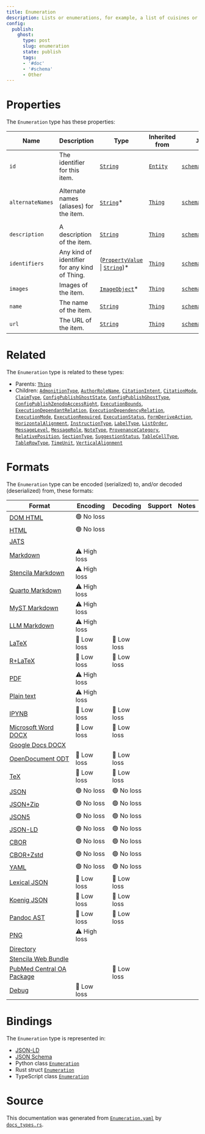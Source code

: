```yaml
---
title: Enumeration
description: Lists or enumerations, for example, a list of cuisines or music genres, etc.
config:
  publish:
    ghost:
      type: post
      slug: enumeration
      state: publish
      tags:
      - '#doc'
      - '#schema'
      - Other
---
```


# Properties

The `Enumeration` type has these properties:

| Name             | Description                                   | Type                                                                                                                                                       | Inherited from                                                     | `JSON-LD @id`                                              | Aliases                                                                                   |
| ---------------- | --------------------------------------------- | ---------------------------------------------------------------------------------------------------------------------------------------------------------- | ------------------------------------------------------------------ | ---------------------------------------------------------- | ----------------------------------------------------------------------------------------- |
| `id`             | The identifier for this item.                 | [`String`](https://stencila.ghost.io/docs/reference/schema/string)                                                                                         | [`Entity`](https://stencila.ghost.io/docs/reference/schema/entity) | [`schema:id`](https://schema.org/id)                       | -                                                                                         |
| `alternateNames` | Alternate names (aliases) for the item.       | [`String`](https://stencila.ghost.io/docs/reference/schema/string)*                                                                                        | [`Thing`](https://stencila.ghost.io/docs/reference/schema/thing)   | [`schema:alternateName`](https://schema.org/alternateName) | `alternate-names`, `alternate_names`, `alternateName`, `alternate-name`, `alternate_name` |
| `description`    | A description of the item.                    | [`String`](https://stencila.ghost.io/docs/reference/schema/string)                                                                                         | [`Thing`](https://stencila.ghost.io/docs/reference/schema/thing)   | [`schema:description`](https://schema.org/description)     | -                                                                                         |
| `identifiers`    | Any kind of identifier for any kind of Thing. | ([`PropertyValue`](https://stencila.ghost.io/docs/reference/schema/property-value) \| [`String`](https://stencila.ghost.io/docs/reference/schema/string))* | [`Thing`](https://stencila.ghost.io/docs/reference/schema/thing)   | [`schema:identifier`](https://schema.org/identifier)       | `identifier`                                                                              |
| `images`         | Images of the item.                           | [`ImageObject`](https://stencila.ghost.io/docs/reference/schema/image-object)*                                                                             | [`Thing`](https://stencila.ghost.io/docs/reference/schema/thing)   | [`schema:image`](https://schema.org/image)                 | `image`                                                                                   |
| `name`           | The name of the item.                         | [`String`](https://stencila.ghost.io/docs/reference/schema/string)                                                                                         | [`Thing`](https://stencila.ghost.io/docs/reference/schema/thing)   | [`schema:name`](https://schema.org/name)                   | -                                                                                         |
| `url`            | The URL of the item.                          | [`String`](https://stencila.ghost.io/docs/reference/schema/string)                                                                                         | [`Thing`](https://stencila.ghost.io/docs/reference/schema/thing)   | [`schema:url`](https://schema.org/url)                     | -                                                                                         |

# Related

The `Enumeration` type is related to these types:

- Parents: [`Thing`](https://stencila.ghost.io/docs/reference/schema/thing)
- Children: [`AdmonitionType`](https://stencila.ghost.io/docs/reference/schema/admonition-type), [`AuthorRoleName`](https://stencila.ghost.io/docs/reference/schema/author-role-name), [`CitationIntent`](https://stencila.ghost.io/docs/reference/schema/citation-intent), [`CitationMode`](https://stencila.ghost.io/docs/reference/schema/citation-mode), [`ClaimType`](https://stencila.ghost.io/docs/reference/schema/claim-type), [`ConfigPublishGhostState`](https://stencila.ghost.io/docs/reference/schema/config-publish-ghost-state), [`ConfigPublishGhostType`](https://stencila.ghost.io/docs/reference/schema/config-publish-ghost-type), [`ConfigPublishZenodoAccessRight`](https://stencila.ghost.io/docs/reference/schema/config-publish-zenodo-access-right), [`ExecutionBounds`](https://stencila.ghost.io/docs/reference/schema/execution-bounds), [`ExecutionDependantRelation`](https://stencila.ghost.io/docs/reference/schema/execution-dependant-relation), [`ExecutionDependencyRelation`](https://stencila.ghost.io/docs/reference/schema/execution-dependency-relation), [`ExecutionMode`](https://stencila.ghost.io/docs/reference/schema/execution-mode), [`ExecutionRequired`](https://stencila.ghost.io/docs/reference/schema/execution-required), [`ExecutionStatus`](https://stencila.ghost.io/docs/reference/schema/execution-status), [`FormDeriveAction`](https://stencila.ghost.io/docs/reference/schema/form-derive-action), [`HorizontalAlignment`](https://stencila.ghost.io/docs/reference/schema/horizontal-alignment), [`InstructionType`](https://stencila.ghost.io/docs/reference/schema/instruction-type), [`LabelType`](https://stencila.ghost.io/docs/reference/schema/label-type), [`ListOrder`](https://stencila.ghost.io/docs/reference/schema/list-order), [`MessageLevel`](https://stencila.ghost.io/docs/reference/schema/message-level), [`MessageRole`](https://stencila.ghost.io/docs/reference/schema/message-role), [`NoteType`](https://stencila.ghost.io/docs/reference/schema/note-type), [`ProvenanceCategory`](https://stencila.ghost.io/docs/reference/schema/provenance-category), [`RelativePosition`](https://stencila.ghost.io/docs/reference/schema/relative-position), [`SectionType`](https://stencila.ghost.io/docs/reference/schema/section-type), [`SuggestionStatus`](https://stencila.ghost.io/docs/reference/schema/suggestion-status), [`TableCellType`](https://stencila.ghost.io/docs/reference/schema/table-cell-type), [`TableRowType`](https://stencila.ghost.io/docs/reference/schema/table-row-type), [`TimeUnit`](https://stencila.ghost.io/docs/reference/schema/time-unit), [`VerticalAlignment`](https://stencila.ghost.io/docs/reference/schema/vertical-alignment)

# Formats

The `Enumeration` type can be encoded (serialized) to, and/or decoded (deserialized) from, these formats:

| Format                                                                               | Encoding     | Decoding   | Support | Notes |
| ------------------------------------------------------------------------------------ | ------------ | ---------- | ------- | ----- |
| [DOM HTML](https://stencila.ghost.io/docs/reference/formats/dom.html)                | 🟢 No loss    |            |         |
| [HTML](https://stencila.ghost.io/docs/reference/formats/html)                        | 🟢 No loss    |            |         |
| [JATS](https://stencila.ghost.io/docs/reference/formats/jats)                        |              |            |         |
| [Markdown](https://stencila.ghost.io/docs/reference/formats/md)                      | ⚠️ High loss |            |         |
| [Stencila Markdown](https://stencila.ghost.io/docs/reference/formats/smd)            | ⚠️ High loss |            |         |
| [Quarto Markdown](https://stencila.ghost.io/docs/reference/formats/qmd)              | ⚠️ High loss |            |         |
| [MyST Markdown](https://stencila.ghost.io/docs/reference/formats/myst)               | ⚠️ High loss |            |         |
| [LLM Markdown](https://stencila.ghost.io/docs/reference/formats/llmd)                | ⚠️ High loss |            |         |
| [LaTeX](https://stencila.ghost.io/docs/reference/formats/latex)                      | 🔷 Low loss   | 🔷 Low loss |         |
| [R+LaTeX](https://stencila.ghost.io/docs/reference/formats/rnw)                      | 🔷 Low loss   | 🔷 Low loss |         |
| [PDF](https://stencila.ghost.io/docs/reference/formats/pdf)                          | ⚠️ High loss |            |         |
| [Plain text](https://stencila.ghost.io/docs/reference/formats/text)                  | ⚠️ High loss |            |         |
| [IPYNB](https://stencila.ghost.io/docs/reference/formats/ipynb)                      | 🔷 Low loss   | 🔷 Low loss |         |
| [Microsoft Word DOCX](https://stencila.ghost.io/docs/reference/formats/docx)         | 🔷 Low loss   | 🔷 Low loss |         |
| [Google Docs DOCX](https://stencila.ghost.io/docs/reference/formats/gdocx)           |              |            |         |
| [OpenDocument ODT](https://stencila.ghost.io/docs/reference/formats/odt)             | 🔷 Low loss   | 🔷 Low loss |         |
| [TeX](https://stencila.ghost.io/docs/reference/formats/tex)                          | 🔷 Low loss   | 🔷 Low loss |         |
| [JSON](https://stencila.ghost.io/docs/reference/formats/json)                        | 🟢 No loss    | 🟢 No loss  |         |
| [JSON+Zip](https://stencila.ghost.io/docs/reference/formats/json.zip)                | 🟢 No loss    | 🟢 No loss  |         |
| [JSON5](https://stencila.ghost.io/docs/reference/formats/json5)                      | 🟢 No loss    | 🟢 No loss  |         |
| [JSON-LD](https://stencila.ghost.io/docs/reference/formats/jsonld)                   | 🟢 No loss    | 🟢 No loss  |         |
| [CBOR](https://stencila.ghost.io/docs/reference/formats/cbor)                        | 🟢 No loss    | 🟢 No loss  |         |
| [CBOR+Zstd](https://stencila.ghost.io/docs/reference/formats/cbor.zstd)              | 🟢 No loss    | 🟢 No loss  |         |
| [YAML](https://stencila.ghost.io/docs/reference/formats/yaml)                        | 🟢 No loss    | 🟢 No loss  |         |
| [Lexical JSON](https://stencila.ghost.io/docs/reference/formats/lexical)             | 🔷 Low loss   | 🔷 Low loss |         |
| [Koenig JSON](https://stencila.ghost.io/docs/reference/formats/koenig)               | 🔷 Low loss   | 🔷 Low loss |         |
| [Pandoc AST](https://stencila.ghost.io/docs/reference/formats/pandoc)                | 🔷 Low loss   | 🔷 Low loss |         |
| [PNG](https://stencila.ghost.io/docs/reference/formats/png)                          | ⚠️ High loss |            |         |
| [Directory](https://stencila.ghost.io/docs/reference/formats/directory)              |              |            |         |
| [Stencila Web Bundle](https://stencila.ghost.io/docs/reference/formats/swb)          |              |            |         |
| [PubMed Central OA Package](https://stencila.ghost.io/docs/reference/formats/pmcoap) |              | 🔷 Low loss |         |
| [Debug](https://stencila.ghost.io/docs/reference/formats/debug)                      | 🔷 Low loss   |            |         |

# Bindings

The `Enumeration` type is represented in:

- [JSON-LD](https://stencila.org/Enumeration.jsonld)
- [JSON Schema](https://stencila.org/Enumeration.schema.json)
- Python class [`Enumeration`](https://github.com/stencila/stencila/blob/main/python/python/stencila/types/enumeration.py)
- Rust struct [`Enumeration`](https://github.com/stencila/stencila/blob/main/rust/schema/src/types/enumeration.rs)
- TypeScript class [`Enumeration`](https://github.com/stencila/stencila/blob/main/ts/src/types/Enumeration.ts)

# Source

This documentation was generated from [`Enumeration.yaml`](https://github.com/stencila/stencila/blob/main/schema/Enumeration.yaml) by [`docs_types.rs`](https://github.com/stencila/stencila/blob/main/rust/schema-gen/src/docs_types.rs).
